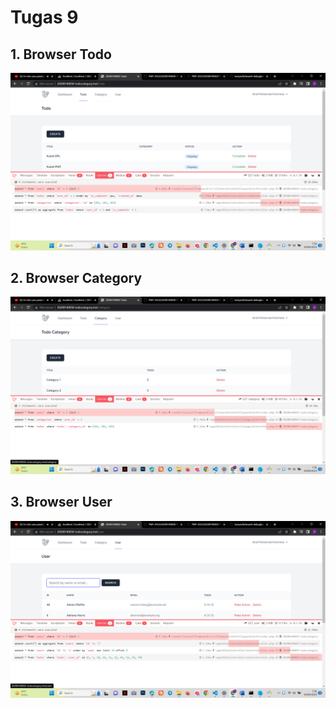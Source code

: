 # Tugas 9

## 1. Browser Todo
![Alt text](screenshot/tugas9/Todo.png)
## 2. Browser Category
![Alt text](screenshot/tugas9/Category.png)
## 3. Browser User
![Alt text](screenshot/tugas9/User.png)
